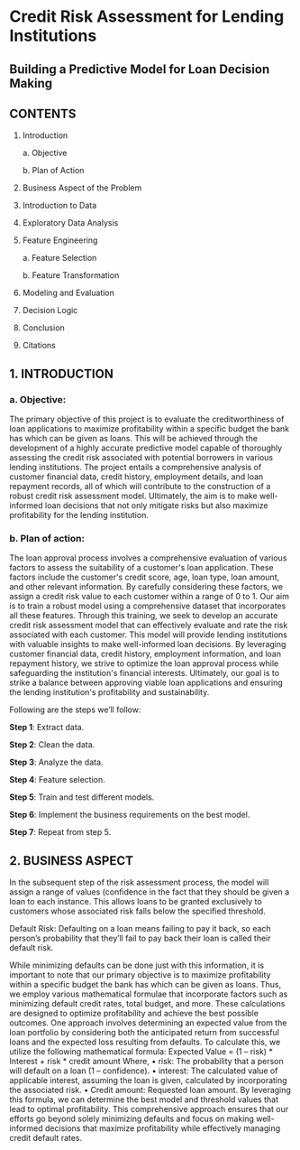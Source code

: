 # Credit Risk Assessment for Lending Institutions
## Building a Predictive Model for Loan Decision Making

## CONTENTS

1. Introduction

   a. Objective
   
   b. Plan of Action
3. Business Aspect of the Problem
4. Introduction to Data
5. Exploratory Data Analysis
6. Feature Engineering

   a. Feature Selection
   
   b. Feature Transformation
7. Modeling and Evaluation
8. Decision Logic
9. Conclusion
10. Citations

## 1. INTRODUCTION
### a. Objective:
The primary objective of this project is to evaluate the creditworthiness of loan applications to maximize profitability within a specific budget the bank has which can be given as loans. This will be achieved through the development of a highly accurate predictive model capable of thoroughly assessing the credit risk associated with potential borrowers in various lending institutions. The project entails a comprehensive analysis of customer financial data, credit history, employment details, and loan repayment records, all of which will contribute to the construction of a robust credit risk assessment model. Ultimately, the aim is to make well-informed loan decisions that not only mitigate risks but also maximize profitability for the lending institution.

### b. Plan of action:
The loan approval process involves a comprehensive evaluation of various factors to assess the suitability of a customer's loan application. These factors include the customer's credit score, age, loan type, loan amount, and other relevant information. By carefully considering these factors, we assign a credit risk value to each customer within a range of 0 to 1. Our aim is to train a robust model using a comprehensive dataset that incorporates all these features. Through this training, we seek to develop an accurate credit risk assessment model that can effectively evaluate and rate the risk associated with each customer. This model will provide lending institutions with valuable insights to make well-informed loan decisions. By leveraging customer financial data, credit history, employment information, and loan repayment history, we strive to optimize the loan approval process while safeguarding the institution's financial interests. Ultimately, our goal is to strike a balance between approving viable loan applications and ensuring the lending institution's profitability and sustainability.

Following are the steps we’ll follow:

**Step 1**: Extract data.

**Step 2**: Clean the data.

**Step 3**: Analyze the data.

**Step 4**: Feature selection.

**Step 5**: Train and test different models.

**Step 6**: Implement the business requirements on the best model. 

**Step 7**: Repeat from step 5.

## 2. BUSINESS ASPECT
In the subsequent step of the risk assessment process, the model will assign a range of values (confidence in the fact that they should be given a loan to each instance. This allows loans to be granted exclusively to customers whose associated risk falls below the specified threshold.

Default Risk: Defaulting on a loan means failing to pay it back, so each person’s probability that
they’ll fail to pay back their loan is called their default risk.

While minimizing defaults can be done just with this information, it is important to note that our primary objective is to maximize profitability within a specific budget the bank has which can be given as loans. Thus, we employ various mathematical formulae that incorporate factors such as minimizing default credit rates, total budget, and more. These calculations are designed to optimize profitability and achieve the best possible outcomes.
One approach involves determining an expected value from the loan portfolio by considering both the anticipated return from successful loans and the expected loss resulting from defaults. To calculate this, we utilize the following mathematical formula:
Expected Value = (1 – risk) * Interest + risk * credit amount Where,
• risk: The probability that a person will default on a loan (1 – confidence).
• interest: The calculated value of applicable interest, assuming the loan is given,
calculated by incorporating the associated risk.
• Credit amount: Requested loan amount.
By leveraging this formula, we can determine the best model and threshold values that lead to optimal profitability. This comprehensive approach ensures that our efforts go beyond solely minimizing defaults and focus on making well-informed decisions that maximize profitability while effectively managing credit default rates.

